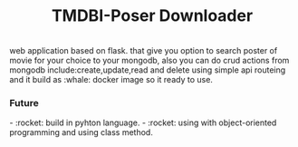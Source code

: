 <div align="center">  
  <h1> TMDBI-Poser Downloader</h1>
</div>

<br>

<div>
  web application based on flask.
  that give you option to search poster of movie
  for your choice to your mongodb,
  also you can do crud actions from mongodb include:create,update,read and delete using simple api routeing
  and it build as :whale: docker image so it ready to use.
</div>
 
 <h3>Future</h3> 
 - :rocket: build in pyhton language.
 - :rocket: using with object-oriented programming and using class method.
